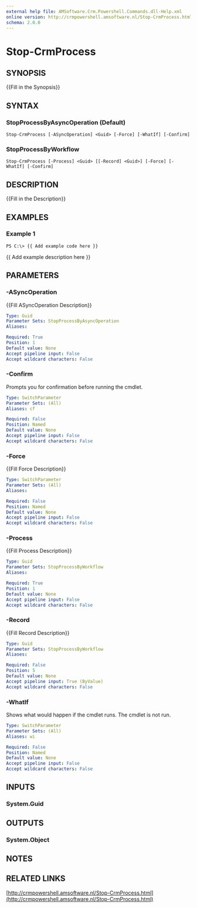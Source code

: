 ```yaml
---
external help file: AMSoftware.Crm.Powershell.Commands.dll-Help.xml
online version: http://crmpowershell.amsoftware.nl/Stop-CrmProcess.html
schema: 2.0.0
---
```


# Stop-CrmProcess

## SYNOPSIS
{{Fill in the Synopsis}}

## SYNTAX

### StopProcessByAsyncOperation (Default)
```
Stop-CrmProcess [-ASyncOperation] <Guid> [-Force] [-WhatIf] [-Confirm]
```

### StopProcessByWorkflow
```
Stop-CrmProcess [-Process] <Guid> [[-Record] <Guid>] [-Force] [-WhatIf] [-Confirm]
```

## DESCRIPTION
{{Fill in the Description}}

## EXAMPLES

### Example 1
```
PS C:\> {{ Add example code here }}
```

{{ Add example description here }}

## PARAMETERS

### -ASyncOperation
{{Fill ASyncOperation Description}}

```yaml
Type: Guid
Parameter Sets: StopProcessByAsyncOperation
Aliases: 

Required: True
Position: 1
Default value: None
Accept pipeline input: False
Accept wildcard characters: False
```

### -Confirm
Prompts you for confirmation before running the cmdlet.

```yaml
Type: SwitchParameter
Parameter Sets: (All)
Aliases: cf

Required: False
Position: Named
Default value: None
Accept pipeline input: False
Accept wildcard characters: False
```

### -Force
{{Fill Force Description}}

```yaml
Type: SwitchParameter
Parameter Sets: (All)
Aliases: 

Required: False
Position: Named
Default value: None
Accept pipeline input: False
Accept wildcard characters: False
```

### -Process
{{Fill Process Description}}

```yaml
Type: Guid
Parameter Sets: StopProcessByWorkflow
Aliases: 

Required: True
Position: 1
Default value: None
Accept pipeline input: False
Accept wildcard characters: False
```

### -Record
{{Fill Record Description}}

```yaml
Type: Guid
Parameter Sets: StopProcessByWorkflow
Aliases: 

Required: False
Position: 5
Default value: None
Accept pipeline input: True (ByValue)
Accept wildcard characters: False
```

### -WhatIf
Shows what would happen if the cmdlet runs.
The cmdlet is not run.

```yaml
Type: SwitchParameter
Parameter Sets: (All)
Aliases: wi

Required: False
Position: Named
Default value: None
Accept pipeline input: False
Accept wildcard characters: False
```

## INPUTS

### System.Guid


## OUTPUTS

### System.Object

## NOTES

## RELATED LINKS

[http://crmpowershell.amsoftware.nl/Stop-CrmProcess.html](http://crmpowershell.amsoftware.nl/Stop-CrmProcess.html)

